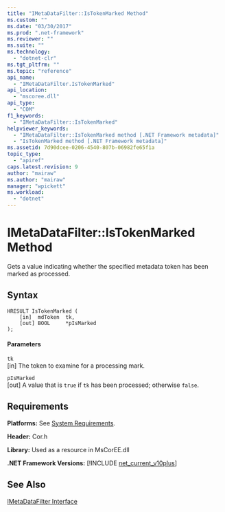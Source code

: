 ```yaml
---
title: "IMetaDataFilter::IsTokenMarked Method"
ms.custom: ""
ms.date: "03/30/2017"
ms.prod: ".net-framework"
ms.reviewer: ""
ms.suite: ""
ms.technology: 
  - "dotnet-clr"
ms.tgt_pltfrm: ""
ms.topic: "reference"
api_name: 
  - "IMetaDataFilter.IsTokenMarked"
api_location: 
  - "mscoree.dll"
api_type: 
  - "COM"
f1_keywords: 
  - "IMetaDataFilter::IsTokenMarked"
helpviewer_keywords: 
  - "IMetaDataFilter::IsTokenMarked method [.NET Framework metadata]"
  - "IsTokenMarked method [.NET Framework metadata]"
ms.assetid: 7d90dcee-0206-4540-807b-06982fe65f1a
topic_type: 
  - "apiref"
caps.latest.revision: 9
author: "mairaw"
ms.author: "mairaw"
manager: "wpickett"
ms.workload: 
  - "dotnet"
---
```

# IMetaDataFilter::IsTokenMarked Method
Gets a value indicating whether the specified metadata token has been marked as processed.  
  
## Syntax  
  
```  
HRESULT IsTokenMarked (  
    [in]  mdToken  tk,   
    [out] BOOL     *pIsMarked  
);  
```  
  
#### Parameters  
 `tk`  
 [in] The token to examine for a processing mark.  
  
 `pIsMarked`  
 [out] A value that is `true` if `tk` has been processed; otherwise `false`.  
  
## Requirements  
 **Platforms:** See [System Requirements](../../../../docs/framework/get-started/system-requirements.md).  
  
 **Header:** Cor.h  
  
 **Library:** Used as a resource in MsCorEE.dll  
  
 **.NET Framework Versions:** [!INCLUDE [net_current_v10plus](../../../../includes/net-current-v10plus-md.md)]  
  
## See Also  
 [IMetaDataFilter Interface](../../../../docs/framework/unmanaged-api/metadata/imetadatafilter-interface.md)
